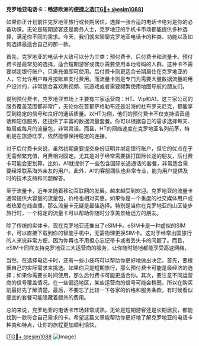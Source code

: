 **克罗地亚电话卡：畅游欧洲的便捷之选[[TG💪+ @esim1088](https://t.me/s/esim1088)]**

如果你正计划前往克罗地亚旅行或长期居住，选择一张合适的电话卡绝对是你的必备功课。无论是短期游客还是商务人士，克罗地亚的手机卡市场都能提供多种选择，满足你不同的需求。今天，我们就来聊聊克罗地亚电话卡的种类、功能以及如何选择最适合自己的那一款。

首先，克罗地亚的电话卡大致可以分为三类：预付费卡、后付费卡和流量卡。预付费卡是最常见的选择，适合短期游客或偶尔需要使用本地号码的人群。这种卡不需要绑定银行账户，只需充值即可使用。后付费卡则更适合长期居住在克罗地亚的人，它允许用户每月按账单支付费用。而流量卡则是专门为需要大量数据流量的用户设计的，非常适合喜欢刷视频、玩游戏或者需要频繁使用地图导航的朋友们。

说到预付费卡，克罗地亚市场上主要有三家运营商：HT、Vip和A1。这三家公司的服务覆盖范围都非常广，无论你在首都萨格勒布还是沿海的杜布罗夫尼克，都能享受到稳定的信号和良好的通话质量。以HT为例，他们的预付费卡不仅支持语音通话和短信服务，还提供了丰富的数据流量套餐。你可以根据自己的需求选择每天、每周或每月的流量包，非常灵活。而且，HT的网络速度在克罗地亚名列前茅，特别是在旅游旺季，依然能够保持稳定的连接。

对于后付费卡来说，虽然初期需要提交身份证明并绑定银行账户，但它的优点在于无需频繁充值，月费相对固定。尤其是对于经常需要拨打国际长途的朋友，后付费卡可能会更划算。比如，A1就提供了一些包含国际长途通话的套餐，非常适合需要经常联系海外亲友的用户。此外，A1的客服团队也非常专业，能为用户提供及时的技术支持和问题解答。

至于流量卡，近年来随着移动互联网的发展，越来越受到欢迎。克罗地亚的流量卡通常提供大容量的流量包，价格也相对实惠。如果你是一个重度的社交媒体用户或者热爱在线直播，那么流量卡无疑是最佳选择。特别是当你在克罗地亚的山区徒步旅行时，一个稳定的流量卡可以帮助你随时分享美景给远方的朋友。

除了传统的实体卡，现在克罗地亚还推出了eSIM卡。eSIM卡是一种虚拟的SIM卡，可以直接下载到你的智能手机中，无需物理更换SIM卡。这对于经常出国旅行的人来说非常方便，因为你再也不用担心忘记带卡或者丢失卡的问题了。而且，eSIM卡同样支持克罗地亚三大运营商的服务，让你随时随地都能享受高速网络。

当然，在选择电话卡时，还有一些小技巧可以帮助你更好地做出决定。首先，要根据自己的实际需求来挑选。如果你只是短期旅行，那么预付费卡可能是最经济的选择；如果你需要长时间使用，那么后付费卡可能更适合你。其次，要注意不同运营商的信号覆盖情况。在一些偏远地区，某些运营商的信号可能会稍弱，所以在购买前最好先了解清楚。最后，不要忘了比较一下各家的价格和服务条款，有时候看似便宜的套餐可能隐藏着额外的费用。

总的来说，克罗地亚的电话卡市场非常成熟，无论是短期游客还是长期居民，都能找到一款符合自己需求的卡。希望这篇文章能帮助你更好地了解克罗地亚的电话卡种类和特点，让你的旅程更加顺利愉快。

[[TG💪+ @esim1088](https://t.me/s/esim1088) ![Image](https://i.postimg.cc/4NQfJmqS/Snipaste-2025-05-13-00-14-12.png)]